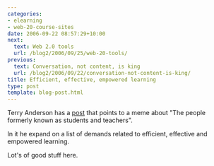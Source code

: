 ```yaml
---
categories:
- elearning
- web-20-course-sites
date: 2006-09-22 08:57:29+10:00
next:
  text: Web 2.0 tools
  url: /blog2/2006/09/25/web-20-tools/
previous:
  text: Conversation, not content, is king
  url: /blog2/2006/09/22/conversation-not-content-is-king/
title: Efficient, effective, empowered learning
type: post
template: blog-post.html
---
```

Terry Anderson has a [post](http://terrya.edublogs.org/2006/09/21/33/) that points to a meme about "The people formerly known as students and teachers".

In it he expand on a list of demands related to efficient, effective and empowered learning.

Lot's of good stuff here.